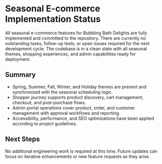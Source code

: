 # Seasonal E-commerce Implementation Status

All seasonal e-commerce features for Bubbling Bath Delights are fully implemented and committed to the repository. There are currently no outstanding tasks, follow-up tests, or open issues required for the next development cycle. The codebase is in a clean state with all seasonal themes, shopping experiences, and admin capabilities ready for deployment.

## Summary
- Spring, Summer, Fall, Winter, and Holiday themes are present and synchronized with the seasonal scheduling logic.
- Shopper journey supports product discovery, cart management, checkout, and post-purchase flows.
- Admin portal operations cover product, order, and customer management with approval workflows and reporting.
- Accessibility, performance, and SEO optimizations have been applied according to project guidelines.

## Next Steps
No additional engineering work is required at this time. Future updates can focus on iterative enhancements or new feature requests as they arise.
